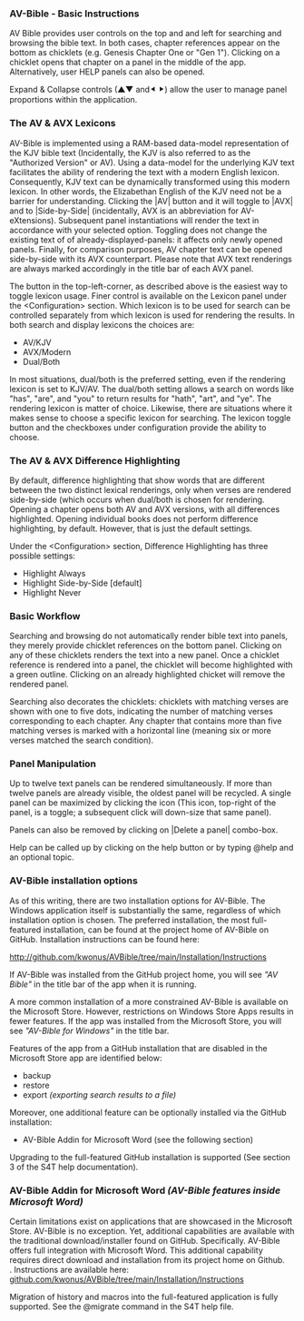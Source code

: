 ### AV-Bible - Basic Instructions

AV Bible provides user controls on the top and and left for searching and browsing the bible text.  In both cases, chapter references appear on the bottom as chicklets (e.g. Genesis Chapter One or "Gen 1").  Clicking on a chicklet opens that chapter on a panel in the middle of the app.  Alternatively, user HELP panels can also be opened.

Expand & Collapse controls (▲▼ and⯇ ⯈) allow the user to manage panel proportions within the application.

### The AV & AVX Lexicons

AV-Bible is implemented using a RAM-based data-model representation of the KJV bible text (Incidentally, the KJV is also referred to as the "Authorized Version" or AV).  Using a data-model for the underlying KJV text facilitates the ability of rendering the text with a modern English lexicon.  Consequently, KJV text can be dynamically transformed using this modern lexicon.  In other words, the Elizabethan English of the KJV need not be a barrier for understanding. Clicking the |AV| button and it will toggle to |AVX| and to |Side-by-Side| (incidentally, AVX is an abbreviation for AV-eXtensions).  Subsequent panel instantiations will render the text in accordance with your selected option.  Toggling does not change the existing text of of already-displayed-panels: it affects only newly opened panels.  Finally, for comparison purposes, AV chapter text can be opened side-by-side with its AVX counterpart.  Please note that AVX text renderings are always marked accordingly in the title bar of each AVX panel.

The button in the top-left-corner, as described above is the easiest way to toggle lexicon usage. Finer control is available on the Lexicon panel under the \<Configuration\> section.  Which lexicon is to be used for search can be controlled separately from which lexicon is used for rendering the results. In both search and display lexicons the choices are:

- AV/KJV
- AVX/Modern
- Dual/Both

In most situations, dual/both is the preferred setting, even if the rendering lexicon is set to KJV/AV. The dual/both setting allows a search on words like "has", "are", and "you" to return results for "hath", "art", and "ye". The rendering lexicon is matter of choice. Likewise, there are situations where it makes sense to choose a specific lexicon for searching. The lexicon toggle button and the checkboxes under configuration provide the ability to choose.

### The AV & AVX Difference Highlighting

By default, difference highlighting that show words that are different between the two distinct lexical renderings, only when verses are rendered side-by-side (which occurs when dual/both is chosen for rendering.  Opening a chapter opens both AV and AVX versions, with all differences highlighted. Opening individual books does not perform difference highlighting, by default. However, that is just the default settings.

Under the \<Configuration\> section, Difference Highlighting has three possible settings:

- Highlight Always
- Highlight Side-by-Side [default]
- Highlight Never

### Basic Workflow

Searching and browsing do not automatically render bible text into panels, they merely provide chicklet references on the bottom panel.  Clicking on any of these chicklets renders the text into a new panel.  Once a chicklet reference is rendered into a panel, the chicklet will become highlighted with a green outline.  Clicking on an already highlighted chicket will remove the rendered panel.

Searching also decorates the chicklets: chicklets with matching verses are shown with one to five dots, indicating the number of matching verses corresponding to each chapter.  Any chapter that contains more than five matching verses is marked with a horizontal line (meaning six or more verses matched the search condition).

### Panel Manipulation

Up to twelve text panels can be rendered simultaneously. If more than twelve panels are already visible, the oldest panel will be recycled. A single panel can be maximized by clicking the icon (This icon, top-right of the panel, is a toggle; a subsequent click will down-size that same panel).

Panels can also be removed by clicking on |Delete a panel| combo-box.

Help can be called up by clicking on the help button or by typing @help and an optional topic.

### AV-Bible installation options

As of this writing, there are two installation options for AV-Bible. The Windows application itself is substantially the same, regardless of which installation option is chosen. The preferred installation, the most full-featured installation, can be found at the project home of AV-Bible on GitHub. Installation instructions can be found here:

http://github.com/kwonus/AVBible/tree/main/Installation/Instructions 

If AV-Bible was installed from the GitHub project home, you will see *"AV Bible"* in the title bar of the app when it is running.

A more common installation of a more constrained AV-Bible is available on the Microsoft Store. However, restrictions on Windows Store Apps results in fewer features. If the app was installed from the Microsoft Store, you will see *"AV-Bible for Windows"* in the title bar.

Features of the app from a GitHub installation that are disabled in the Microsoft Store app are identified below:

- backup
- restore
- export *(exporting search results to a file)*

Moreover, one additional feature can be optionally installed via the GitHub installation:

- AV-Bible Addin for Microsoft Word (see the following section)

Upgrading to the full-featured GitHub installation is supported (See section 3 of the S4T help documentation).

### AV-Bible Addin for Microsoft Word *(AV-Bible features inside Microsoft Word)*

Certain limitations exist on applications that are showcased in the Microsoft Store. AV-Bible is no exception. Yet, additional capabilities are available with the traditional download/installer found on GitHub. Specifically. AV-Bible offers full integration with Microsoft Word. This additional capability requires direct download and installation from its project home on Github.</br>. Instructions are available here: [github.com/kwonus/AVBible/tree/main/Installation/Instructions](https://github.com/kwonus/AVBible/tree/main/Installation/Instructions/README.md)

Migration of history and macros into the full-featured application is fully supported. See the \@migrate command in the S4T help file.

